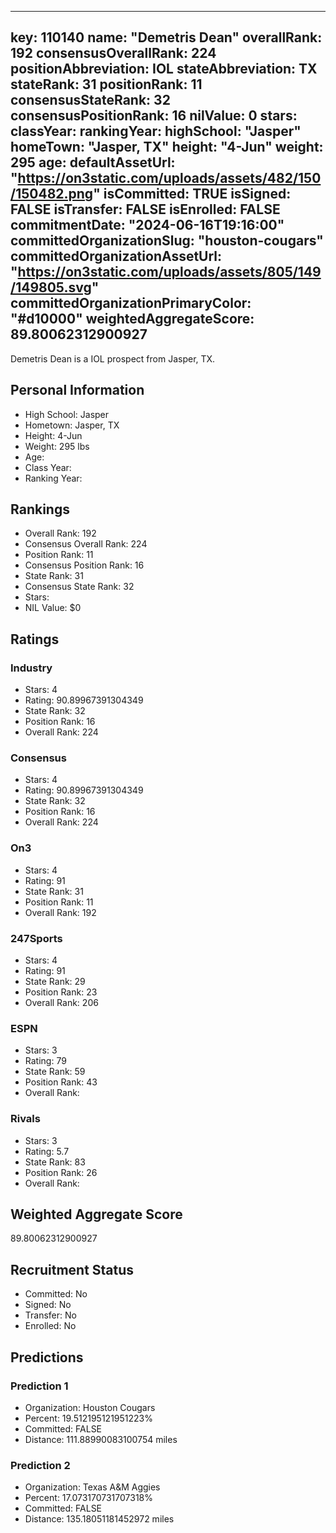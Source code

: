 ---
  key: 110140
  name: "Demetris Dean"
  overallRank: 192
  consensusOverallRank: 224
  positionAbbreviation: IOL
  stateAbbreviation: TX
  stateRank: 31
  positionRank: 11
  consensusStateRank: 32
  consensusPositionRank: 16
  nilValue: 0
  stars: 
  classYear: 
  rankingYear: 
  highSchool: "Jasper"
  homeTown: "Jasper, TX"
  height: "4-Jun"
  weight: 295
  age: 
  defaultAssetUrl: "https://on3static.com/uploads/assets/482/150/150482.png"
  isCommitted: TRUE
  isSigned: FALSE
  isTransfer: FALSE
  isEnrolled: FALSE
  commitmentDate: "2024-06-16T19:16:00"
  committedOrganizationSlug: "houston-cougars"
  committedOrganizationAssetUrl: "https://on3static.com/uploads/assets/805/149/149805.svg"
  committedOrganizationPrimaryColor: "#d10000"
  weightedAggregateScore: 89.80062312900927
  ---
  
  Demetris Dean is a IOL prospect from Jasper, TX.
  
  ## Personal Information
  - High School: Jasper
  - Hometown: Jasper, TX
  - Height: 4-Jun
  - Weight: 295 lbs
  - Age: 
  - Class Year: 
  - Ranking Year: 
  
  ## Rankings
  - Overall Rank: 192
  - Consensus Overall Rank: 224
  - Position Rank: 11
  - Consensus Position Rank: 16
  - State Rank: 31
  - Consensus State Rank: 32
  - Stars: 
  - NIL Value: $0
  
  ## Ratings
  
  ### Industry
  - Stars: 4
  - Rating: 90.89967391304349
  - State Rank: 32
  - Position Rank: 16
  - Overall Rank: 224
  
  ### Consensus
  - Stars: 4
  - Rating: 90.89967391304349
  - State Rank: 32
  - Position Rank: 16
  - Overall Rank: 224
  
  ### On3
  - Stars: 4
  - Rating: 91
  - State Rank: 31
  - Position Rank: 11
  - Overall Rank: 192
  
  ### 247Sports
  - Stars: 4
  - Rating: 91
  - State Rank: 29
  - Position Rank: 23
  - Overall Rank: 206
  
  ### ESPN
  - Stars: 3
  - Rating: 79
  - State Rank: 59
  - Position Rank: 43
  - Overall Rank: 
  
  ### Rivals
  - Stars: 3
  - Rating: 5.7
  - State Rank: 83
  - Position Rank: 26
  - Overall Rank: 
  
  ## Weighted Aggregate Score
  89.80062312900927
  
  ## Recruitment Status
  - Committed: No
  - Signed: No
  - Transfer: No
  - Enrolled: No
  
  
  
  ## Predictions
  
  ### Prediction 1
  - Organization: Houston Cougars
  - Percent: 19.512195121951223%
  - Committed: FALSE
  - Distance: 111.88990083100754 miles
  
  ### Prediction 2
  - Organization: Texas A&M Aggies
  - Percent: 17.073170731707318%
  - Committed: FALSE
  - Distance: 135.18051181452972 miles
  